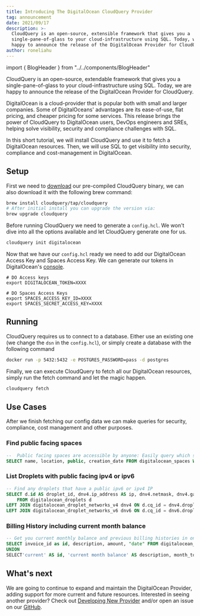 ```yaml
---
title: Introducing The DigitalOcean CloudQuery Provider
tag: announcement
date: 2021/09/17
description: >-
  CloudQuery is an open-source, extensible framework that gives you a
  single-pane-of-glass to your cloud-infrastructure using SQL. Today, we are
  happy to announce the release of the DigitalOcean Provider for CloudQuery.
author: roneliahu
---
```


import { BlogHeader } from "../../components/BlogHeader"

<BlogHeader/>


CloudQuery is an open-source, extendable framework that gives you a single-pane-of-glass to your cloud-infrastructure using SQL. Today, we are happy to announce the release of the DigitalOcean Provider for CloudQuery.

DigitalOcean is a cloud-provider that is popular both with small and larger companies. Some of DigitalOceans' advantages are its ease-of-use, flat pricing, and cheaper pricing for some services. This release brings the power of CloudQuery to DigitalOcean users, DevOps engineers and SREs, helping solve visibility, security and compliance challenges with SQL.

In this short tutorial, we will install CloudQuery and use it to fetch a DigitalOcean resources. Then, we will use SQL to get visibility into security, compliance and cost-management in DigitalOcean.


## Setup

First we need to [download](https://github.com/cloudquery/cloudquery/releases) our pre-compiled CloudQuery binary, we can also download it with the following brew command:

```bash
brew install cloudquery/tap/cloudquery
# After initial install you can upgrade the version via:
brew upgrade cloudquery
```

Before running CloudQuery we need to generate a `config.hcl`. We won't dive into all the options available and let CloudQuery generate one for us.

```bash
cloudquery init digitalocean
```

Now that we have our `config.hcl` ready we need to add our DigitalOcean Access Key and Spaces Access Key. We can generate our tokens in DigitalOcean's [console](https://cloud.digitalocean.com/settings/api/tokens).

```
# DO Access keys
export DIGITALOCEAN_TOKEN=XXXX

# DO Spaces Access Keys
export SPACES_ACCESS_KEY_ID=XXXX
export SPACES_SECRET_ACCESS_KEY=XXXX
```

## Running

CloudQuery requires us to connect to a database. Either use an existing one (we change the `dsn` in the `config.hcl`), or simply create a database with the following command

```bash
docker run -p 5432:5432 -e POSTGRES_PASSWORD=pass -d postgres
```

Finally, we can execute CloudQuery to fetch all our DigitalOcean resources, simply run the fetch command and let the magic happen.

```bash
cloudquery fetch
```

## Use Cases

After we finish fetching our config data we can make queries for security, compliance, cost management and other purposes.

### Find public facing spaces

```sql
--  Public facing spaces are accessible by anyone: Easily query which space is public facing in your account
SELECT name, location, public, creation_date FROM digitalocean_spaces WHERE public = true;
```

### List Droplets with public facing ipv4 or ipv6

```sql
-- Find any droplets that have a public ipv6 or ipv4 IP
SELECT d.id AS droplet_id, dnv4.ip_address AS ip, dnv4.netmask, dnv4.gateway, dnv6.ip_address AS ipv6, dnv6.netmask AS ipv6_netmask, dnv6.gateway AS ipv6_gateway
	FROM digitalocean_droplets d
LEFT JOIN digitalocean_droplet_networks_v4 dnv4 ON d.cq_id = dnv4.droplet_cq_id
LEFT JOIN digitalocean_droplet_networks_v6 dnv6 ON d.cq_id = dnv6.droplet_cq_id WHERE dnv4.type = 'public' OR dnv6.type = 'public';
```

### Billing History including current month balance

```sql
-- Get you current monthly balance and previous billing histories in one table
SELECT invoice_id as id, description, amount, "date" FROM digitalocean_billing_history
UNION
SELECT'current' AS id, 'current month balance' AS description, month_to_date_usage AS amount , generated_at AS "date" FROM digitalocean_balance;
```

## What's next

We are going to continue to expand and maintain the DigitalOcean Provider, adding support for more current and future resources. Interested in seeing another provider? Check out [Developing New Provider](https://docs.cloudquery.io/docs/developers/developing-new-provider) and/or open an issue on our [GitHub](https://github.com/cloudquery/cloudquery).
